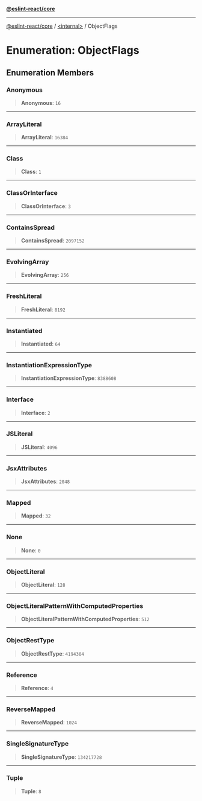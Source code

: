 [**@eslint-react/core**](../../README.md)

***

[@eslint-react/core](../../README.md) / [\<internal\>](../README.md) / ObjectFlags

# Enumeration: ObjectFlags

## Enumeration Members

### Anonymous

> **Anonymous**: `16`

***

### ArrayLiteral

> **ArrayLiteral**: `16384`

***

### Class

> **Class**: `1`

***

### ClassOrInterface

> **ClassOrInterface**: `3`

***

### ContainsSpread

> **ContainsSpread**: `2097152`

***

### EvolvingArray

> **EvolvingArray**: `256`

***

### FreshLiteral

> **FreshLiteral**: `8192`

***

### Instantiated

> **Instantiated**: `64`

***

### InstantiationExpressionType

> **InstantiationExpressionType**: `8388608`

***

### Interface

> **Interface**: `2`

***

### JSLiteral

> **JSLiteral**: `4096`

***

### JsxAttributes

> **JsxAttributes**: `2048`

***

### Mapped

> **Mapped**: `32`

***

### None

> **None**: `0`

***

### ObjectLiteral

> **ObjectLiteral**: `128`

***

### ObjectLiteralPatternWithComputedProperties

> **ObjectLiteralPatternWithComputedProperties**: `512`

***

### ObjectRestType

> **ObjectRestType**: `4194304`

***

### Reference

> **Reference**: `4`

***

### ReverseMapped

> **ReverseMapped**: `1024`

***

### SingleSignatureType

> **SingleSignatureType**: `134217728`

***

### Tuple

> **Tuple**: `8`
